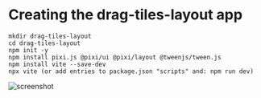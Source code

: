 # Creating the drag-tiles-layout app

    mkdir drag-tiles-layout
    cd drag-tiles-layout
    npm init -y
    npm install pixi.js @pixi/ui @pixi/layout @tweenjs/tween.js
    npm install vite --save-dev
    npx vite (or add entries to package.json "scripts" and: npm run dev)

![screenshot](https://raw.github.com/afarber/pixi-questions/master/drag-tiles-layout/screenshot.gif)
